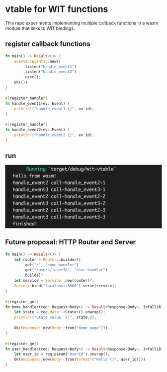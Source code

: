 # vtable for WIT functions

This repo experiments implementing multiple callback functions in a wasm module that links to WIT bindings. 

## register callback functions
```rust
fn main() -> Result<()> {
    events::Events::new()
        .listen("handle_event1")
        .listen("handle_event2")
        .exec();
    Ok(())
}

#[register_handler]
fn handle_event1(ev: Event) {
    println!("handle_event1 {}", ev.id);
}

#[register_handler]
fn handle_event2(ev: Event) {
    println!("handle_event2 {}", ev.id);
}

```
## run
![run result](/assets/run_result.png)

## Future proposal: HTTP Router and Server
```rust
fn main() -> Result<()> {
    let router = Router::builder()
        .get("/", "home_handler")
        .get("/users/:userId", "user_handler")
        .build()?
    let service = Service::new(router)?;
    Server::bind("localhost:3000").serve(service);
}

#[register_get]
fn home_handler(req: Request<Body>) -> Result<Response<Body>, Infallible> {
    let state = req.data::<State>().unwrap();
    println!("State value: {}", state.0);

    Ok(Response::new(Body::from("Home page")))
}

#[register_get]
fn user_handler(req: Request<Body>) -> Result<Response<Body>, Infallible> {
    let user_id = req.param("userId").unwrap();
    Ok(Response::new(Body::from(format!("Hello {}", user_id))))
}

```
